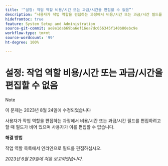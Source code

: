 ```yaml
---
title: '“설정: 작업 역할 비용/시간 또는 과금/시간을 편집할 수 없음”'
description: “사용자가 작업 역할을 편집하는 과정에서 비용/시간 또는 과금/시간 필드를 편집하려고 할 때 필드가 비어 있으며 사용자가 이를 편집할 수 없습니다.”
hidefromtoc: true
feature: System Setup and Administration
source-git-commit: ae8e1dab69ba6ef16ea7dc056345f140b80ebc9e
workflow-type: tm+mt
source-wordcount: '99'
ht-degree: 100%

---
```



# 설정: 작업 역할 비용/시간 또는 과금/시간을 편집할 수 없음



>[!NOTE]
>
>이 문제는 2023년 8월 24일에 수정되었습니다

사용자가 작업 역할을 편집하는 과정에서 비용/시간 또는 과금/시간 필드를 편집하려고 할 때 필드가 비어 있으며 사용자가 이를 편집할 수 없습니다.

**해결 방법**

작업 역할 목록에서 인라인으로 필드를 편집하십시오.

_2023년 6월 29일에 처음 보고되었습니다._

